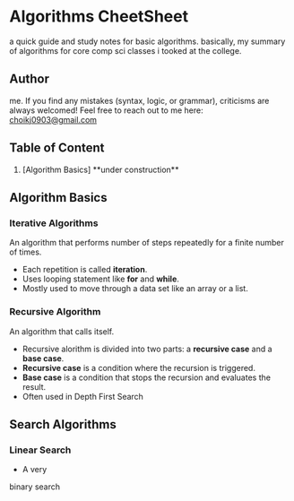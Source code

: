 # Algorithms CheetSheet
a quick guide and study notes for basic algorithms. basically, my summary of algorithms for core comp sci classes i tooked at the college.

## Author
me. If you find any mistakes (syntax, logic, or grammar), criticisms are always welcomed! Feel free to reach out to me here: choikj0903@gmail.com

## Table of Content
1. [Algorithm Basics]
\*\*under construction\*\*

## Algorithm Basics
### Iterative Algorithms
An algorithm that performs number of steps repeatedly for a finite number of times. 
* Each repetition is called **iteration**.
* Uses looping statement like **for** and **while**.
* Mostly used to move through a data set like an array or a list. 


### Recursive Algorithm
An algorithm that calls itself.
* Recursive alorithm is divided into two parts: a **recursive case** and a **base case**.
* **Recursive case** is a condition where the recursion is triggered.
* **Base case** is a condition that stops the recursion and evaluates the result.
* Often used in Depth First Search

## Search Algorithms
### Linear Search
* A very


binary search

